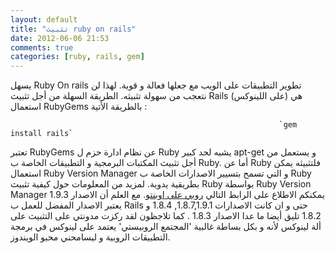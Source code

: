 ```yaml
---
layout: default
title: "تثبيث ruby on rails"
date: 2012-06-06 21:53
comments: true
categories: [ruby, rails, gem] 
---
```

يسهل  Ruby On rails تطوير التطبيقات على الويب مع جعلها فعالة و قوية. لهذا لن نتعجب من سهولة تثبيثه. الطريقة السهلة من أجل تثبيث Rails (على اللينوكس) هي استعمال RubyGems بالطريقة الأتية :
                																	
 					                                            `gem install rails`   

تعتبر RubyGems عن نظام ادارة حزم ل Ruby يشبه لحد كبير apt-get و يستعمل من أجل تثبيث المكتبات البرمجية و التطبيقات الخاصة ب Ruby. أما عن Ruby فلتثبيثه يمكن استعمال Ruby Version Manager و التي تسمح بتسيير الاصدارات الخاصة ب Ruby بطريقية يدوية. لمزيد من المعلومات حول كيفية تثبيث Ruby بواسطة Ruby Version Manager يمكنكم الاطلاع على الرابط التالي [روبي على اوبنتو](https://help.ubuntu.com/community/RubyOnRails). مع العلم أن الاصدار 1.9.3 يعتبر الاصدار المفضل للعمل ب Rails حتى و ان كانت الاصدارات 1.8.7,1.9.1, 1.8.4 و 1.8.2 تليق أيضا ما عدا الاصدار 1.8.3 .
كما تلاجظون لقد ركزت مدونتي على التثبيث على ألة لينوكس لأنه و بكل بساطة غالبية 'المجتمع الروبيستي' يعتمد على لينوكس في برمجة التطبيقات الروبية و ليسامحني محبو الويندوز. 
